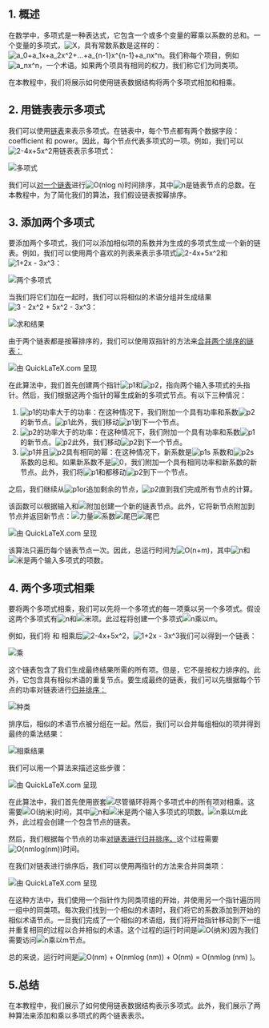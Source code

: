 ## 1. 概述

在数学中，多项式是一种表达式，它包含一个或多个变量的幂乘以系数的总和。一个变量的多项式，![X](https://www.baeldung.com/wp-content/ql-cache/quicklatex.com-7e5fbfa0bbbd9f3051cd156a0f1b5e31_l3.svg)，具有常数系数是这样的：![a_0+a_1x+a_2x^2+...+a_{n-1}x^{n-1}+a_nx^n](https://www.baeldung.com/wp-content/ql-cache/quicklatex.com-3e8a4fff6603f2d6bb2c3b8b75a83527_l3.svg)。我们称每个项目，例如![a_nx^n](https://www.baeldung.com/wp-content/ql-cache/quicklatex.com-9d5196b4bc16f77da9d4a54648924c5d_l3.svg)，一个术语。如果两个项具有相同的权力，我们称它们为同类项。

在本教程中，我们将展示如何使用链表数据结构将两个多项式相加和相乘。

## 2. 用链表表示多项式

我们可以使用[链表](https://www.baeldung.com/java-linkedlist)来表示多项式。在链表中，每个节点都有两个数据字段： coefficient 和 power。因此，每个节点代表多项式的一项。例如，我们可以![2-4x+5x^2](https://www.baeldung.com/wp-content/ql-cache/quicklatex.com-d069f0415f5d172fb1f967efae334a7b_l3.svg)用链表表示多项式：

![多项式](https://www.baeldung.com/wp-content/uploads/sites/4/2021/04/polynomial.png)

我们可以[对一个链表](https://www.baeldung.com/cs/merge-sort-linked-list)进行![O(nlog n)](https://www.baeldung.com/wp-content/ql-cache/quicklatex.com-d3d914067f0f05c97175159d8581ab81_l3.svg)时间排序，其中![n](https://www.baeldung.com/wp-content/ql-cache/quicklatex.com-ec4217f4fa5fcd92a9edceba0e708cf7_l3.svg)是链表节点的总数。在本教程中，为了简化我们的算法，我们假设链表按幂排序。

## 3. 添加两个多项式

要添加两个多项式，我们可以添加相似项的系数并为生成的多项式生成一个新的链表。例如，我们可以使用两个喜欢的列表来表示多项式![2-4x+5x^2](https://www.baeldung.com/wp-content/ql-cache/quicklatex.com-d069f0415f5d172fb1f967efae334a7b_l3.svg)和![1+2x - 3x^3](https://www.baeldung.com/wp-content/ql-cache/quicklatex.com-256ed09af6d1a4d0b37f3b8acc72a56d_l3.svg)：

![两个多项式](https://www.baeldung.com/wp-content/uploads/sites/4/2021/04/two_polynomials.png)

当我们将它们加在一起时，我们可以将相似的术语分组并生成结果![3 - 2x^2 + 5x^2 - 3x^3](https://www.baeldung.com/wp-content/ql-cache/quicklatex.com-24a1c35d8ae850d87e25907c788ad717_l3.svg)：

![求和结果](https://www.baeldung.com/wp-content/uploads/sites/4/2021/04/sum_result.png)

由于两个链表都是按幂排序的，我们可以使用双指针的方法来[合并两个排序的链表：](https://www.baeldung.com/cs/merge-sort-linked-list#4-merge-two-sorted-linked-lists)

![由 QuickLaTeX.com 呈现](https://www.baeldung.com/wp-content/ql-cache/quicklatex.com-d7068a836dfbb215d9a05ec3ff00e004_l3.svg)

在此算法中，我们首先创建两个指针![p1](https://www.baeldung.com/wp-content/ql-cache/quicklatex.com-c3f7e4c1b9150216865a2211b2ecc41c_l3.svg)和![p2](https://www.baeldung.com/wp-content/ql-cache/quicklatex.com-6a3381e512bb7c840332d74e36656701_l3.svg)，指向两个输入多项式的头指针。然后，我们根据这两个指针的幂生成新的多项式节点。有以下三种情况：

1.  ![p1](https://www.baeldung.com/wp-content/ql-cache/quicklatex.com-c3f7e4c1b9150216865a2211b2ecc41c_l3.svg)的功率大于的功率：在这种情况下，我们附加一个具有功率和系数![p2](https://www.baeldung.com/wp-content/ql-cache/quicklatex.com-6a3381e512bb7c840332d74e36656701_l3.svg)的新节点。![p1](https://www.baeldung.com/wp-content/ql-cache/quicklatex.com-c3f7e4c1b9150216865a2211b2ecc41c_l3.svg)此外，我们移动![p1](https://www.baeldung.com/wp-content/ql-cache/quicklatex.com-c3f7e4c1b9150216865a2211b2ecc41c_l3.svg)到下一个节点。
2.  ![p2](https://www.baeldung.com/wp-content/ql-cache/quicklatex.com-6a3381e512bb7c840332d74e36656701_l3.svg)的功率大于的功率：在这种情况下，我们附加一个具有功率和系数![p1](https://www.baeldung.com/wp-content/ql-cache/quicklatex.com-c3f7e4c1b9150216865a2211b2ecc41c_l3.svg)的新节点。![p2](https://www.baeldung.com/wp-content/ql-cache/quicklatex.com-6a3381e512bb7c840332d74e36656701_l3.svg)此外，我们移动![p2](https://www.baeldung.com/wp-content/ql-cache/quicklatex.com-6a3381e512bb7c840332d74e36656701_l3.svg)到下一个节点。
3.  ![p1](https://www.baeldung.com/wp-content/ql-cache/quicklatex.com-c3f7e4c1b9150216865a2211b2ecc41c_l3.svg)并且![p2](https://www.baeldung.com/wp-content/ql-cache/quicklatex.com-6a3381e512bb7c840332d74e36656701_l3.svg)具有相同的幂：在这种情况下，新系数是![p1](https://www.baeldung.com/wp-content/ql-cache/quicklatex.com-c3f7e4c1b9150216865a2211b2ecc41c_l3.svg)s 系数和![p2](https://www.baeldung.com/wp-content/ql-cache/quicklatex.com-6a3381e512bb7c840332d74e36656701_l3.svg)s 系数的总和。如果新系数不是![0](https://www.baeldung.com/wp-content/ql-cache/quicklatex.com-8354ade9c79ec6a7ac658f2c3032c9df_l3.svg)，我们附加一个具有相同功率和新系数的新节点。此外，我们将![p1](https://www.baeldung.com/wp-content/ql-cache/quicklatex.com-c3f7e4c1b9150216865a2211b2ecc41c_l3.svg)和都移动![p2](https://www.baeldung.com/wp-content/ql-cache/quicklatex.com-6a3381e512bb7c840332d74e36656701_l3.svg)到下一个节点。

之后，我们继续从![p1](https://www.baeldung.com/wp-content/ql-cache/quicklatex.com-c3f7e4c1b9150216865a2211b2ecc41c_l3.svg)or追加剩余的节点，![p2](https://www.baeldung.com/wp-content/ql-cache/quicklatex.com-6a3381e512bb7c840332d74e36656701_l3.svg)直到我们完成所有节点的计算。

该函数可以根据输入和![附加](https://www.baeldung.com/wp-content/ql-cache/quicklatex.com-fc9bbed27ad0d2724a738bc791775ace_l3.svg)创建一个新的链表节点。此外，它将新节点附加到节点并返回新节点：![力量](https://www.baeldung.com/wp-content/ql-cache/quicklatex.com-06112806c6fdaf0a54156367f0f976e6_l3.svg)![系数](https://www.baeldung.com/wp-content/ql-cache/quicklatex.com-32e4ab31cf90ab01064fd7c9c9be07fc_l3.svg)![尾巴](https://www.baeldung.com/wp-content/ql-cache/quicklatex.com-b575aebd01456a1a22c8352668fee851_l3.svg)![尾巴](https://www.baeldung.com/wp-content/ql-cache/quicklatex.com-b575aebd01456a1a22c8352668fee851_l3.svg)

![由 QuickLaTeX.com 呈现](https://www.baeldung.com/wp-content/ql-cache/quicklatex.com-efe94aafa61b4815076f1c202a789f0b_l3.svg)

该算法只遍历每个链表节点一次。因此，总运行时间为![O(n+m)](https://www.baeldung.com/wp-content/ql-cache/quicklatex.com-40a0cfc9c85b85a3612c7abbd7ad72b9_l3.svg)，其中![n](https://www.baeldung.com/wp-content/ql-cache/quicklatex.com-ec4217f4fa5fcd92a9edceba0e708cf7_l3.svg)和![米](https://www.baeldung.com/wp-content/ql-cache/quicklatex.com-fdc40b8ad1cdad0aab9d632215459d28_l3.svg)是两个输入多项式的项数。

## 4. 两个多项式相乘

要将两个多项式相乘，我们可以先将一个多项式的每一项乘以另一个多项式。假设这两个多项式有![n](https://www.baeldung.com/wp-content/ql-cache/quicklatex.com-ec4217f4fa5fcd92a9edceba0e708cf7_l3.svg)和![米](https://www.baeldung.com/wp-content/ql-cache/quicklatex.com-fdc40b8ad1cdad0aab9d632215459d28_l3.svg)项。此过程将创建一个多项式![n乘以m](https://www.baeldung.com/wp-content/ql-cache/quicklatex.com-e04b303c47aeae34bab0a8b9f9e37c6d_l3.svg)。

例如，我们将 和 相乘后![2-4x+5x^2](https://www.baeldung.com/wp-content/ql-cache/quicklatex.com-d069f0415f5d172fb1f967efae334a7b_l3.svg)，![1+2x - 3x^3](https://www.baeldung.com/wp-content/ql-cache/quicklatex.com-256ed09af6d1a4d0b37f3b8acc72a56d_l3.svg)我们可以得到一个链表：

![乘](https://www.baeldung.com/wp-content/uploads/sites/4/2021/04/multiply.png)

这个链表包含了我们生成最终结果所需的所有项。但是，它不是按权力排序的。此外，它包含具有相似术语的重复节点。要生成最终的链表，我们可以先根据每个节点的功率对链表进行[归并排序：](https://www.baeldung.com/cs/merge-sort-linked-list)

![种类](https://www.baeldung.com/wp-content/uploads/sites/4/2021/04/sort.png)

排序后，相似的术语节点被分组在一起。然后，我们可以合并每组相似的项并得到最终的乘法结果：

![相乘结果](https://www.baeldung.com/wp-content/uploads/sites/4/2021/04/multiply_result.png)

我们可以用一个算法来描述这些步骤：

![由 QuickLaTeX.com 呈现](https://www.baeldung.com/wp-content/ql-cache/quicklatex.com-f2a38d7cac11f398a69029cfd298a56c_l3.svg)

在此算法中，我们首先使用嵌套![尽管](https://www.baeldung.com/wp-content/ql-cache/quicklatex.com-86a8d94e46ce0e40c8b66357b68ac6d2_l3.svg)循环将两个多项式中的所有项对相乘。这需要![O(纳米)](https://www.baeldung.com/wp-content/ql-cache/quicklatex.com-1c1342237cd8dc1e51c17a3d38cd0641_l3.svg)时间，其中![n](https://www.baeldung.com/wp-content/ql-cache/quicklatex.com-ec4217f4fa5fcd92a9edceba0e708cf7_l3.svg)和![米](https://www.baeldung.com/wp-content/ql-cache/quicklatex.com-fdc40b8ad1cdad0aab9d632215459d28_l3.svg)是两个输入多项式的项数。![n乘以m](https://www.baeldung.com/wp-content/ql-cache/quicklatex.com-e04b303c47aeae34bab0a8b9f9e37c6d_l3.svg)此外，此过程会创建一个包含节点的链表。

然后，我们根据每个节点的功率[对链表进行归并排序。](https://www.baeldung.com/cs/merge-sort-linked-list)这个过程需要![O(nmlog(nm))](https://www.baeldung.com/wp-content/ql-cache/quicklatex.com-8e67f7dac290580d6caebbaacb2d6123_l3.svg)时间。

在我们对链表进行排序后，我们可以使用两指针的方法来合并同类项：

![由 QuickLaTeX.com 呈现](https://www.baeldung.com/wp-content/ql-cache/quicklatex.com-05ba13400c8de73bca1ef7e5cbff6e40_l3.svg)

在这种方法中，我们使用一个指针作为同类项组的开始，并使用另一个指针遍历同一组中的同类项。每次我们找到一个相似的术语时，我们将它的系数添加到开始的相似术语节点。一旦我们完成了一个相似的术语组，我们将开始指针移动到下一组并重复相同的过程以合并相似的术语。这个过程的运行时间是![O(纳米)](https://www.baeldung.com/wp-content/ql-cache/quicklatex.com-1c1342237cd8dc1e51c17a3d38cd0641_l3.svg)因为我们需要访问![n乘以m](https://www.baeldung.com/wp-content/ql-cache/quicklatex.com-e04b303c47aeae34bab0a8b9f9e37c6d_l3.svg)节点。

总的来说，运行时间是![O(nm) + O(nmlog (nm)) + O(nm) = O(nmlog (nm) )](https://www.baeldung.com/wp-content/ql-cache/quicklatex.com-e7e8a4ff9506a9e03841af3ee4453ab6_l3.svg)。

## 5.总结

在本教程中，我们展示了如何使用链表数据结构表示多项式。此外，我们展示了两种算法来添加和乘以多项式的两个链表表示。